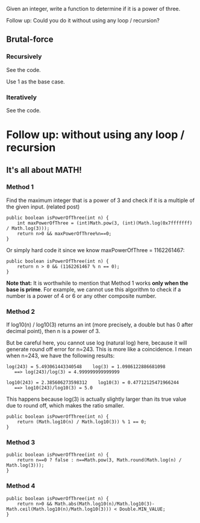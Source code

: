 Given an integer, write a function to determine if it is a power of three.

Follow up:
Could you do it without using any loop / recursion?

## Brutal-force

### Recursively

See the code.

Use 1 as the base case.

### Iteratively

See the code.

# Follow up: without using any loop / recursion

## It's all about MATH!

### Method 1

Find the maximum integer that is a power of 3 and check if it is a multiple of the given input. (related post)

	public boolean isPowerOfThree(int n) {
	    int maxPowerOfThree = (int)Math.pow(3, (int)(Math.log(0x7fffffff) / Math.log(3)));
	    return n>0 && maxPowerOfThree%n==0;
	}

Or simply hard code it since we know maxPowerOfThree = 1162261467:

	public boolean isPowerOfThree(int n) {
	    return n > 0 && (1162261467 % n == 0);
	}


**Note that:**
It is worthwhile to mention that Method 1 works **only when the base is prime**. For example, we cannot use this algorithm to check if a number is a power of 4 or 6 or any other composite number.

### Method 2

If log10(n) / log10(3) returns an int (more precisely, a double but has 0 after decimal point), then n is a power of 3.

But be careful here, you cannot use log (natural log) here, because it will generate round off error for n=243. This is more like a coincidence. I mean when n=243, we have the following results:

	log(243) = 5.493061443340548    log(3) = 1.0986122886681098
	   ==> log(243)/log(3) = 4.999999999999999

	log10(243) = 2.385606273598312    log10(3) = 0.47712125471966244
	   ==> log10(243)/log10(3) = 5.0   
This happens because log(3) is actually slightly larger than its true value due to round off, which makes the ratio smaller.

	public boolean isPowerOfThree(int n) {
	    return (Math.log10(n) / Math.log10(3)) % 1 == 0;
	}

### Method 3

	public boolean isPowerOfThree(int n) {
	    return n==0 ? false : n==Math.pow(3, Math.round(Math.log(n) / Math.log(3)));
	}

### Method 4

	public boolean isPowerOfThree(int n) {
	    return n>0 && Math.abs(Math.log10(n)/Math.log10(3)-Math.ceil(Math.log10(n)/Math.log10(3))) < Double.MIN_VALUE;
	}